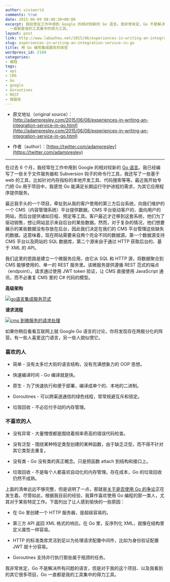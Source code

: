 ```yaml
---
author: viviworld
comments: true
date: 2015-06-09 08:40:38+00:00
excerpt: 我经常在工作中用到 Google 的相对较新的 Go 语言。我非常肯定，Go 不是解决所有问题的语言，但是对于我的这个项目、以及我看到的其它很多项目，Go
  一直都是我的工具集中的得力工具。
layout: post
link: http://www.labazhou.net/2015/06/experiences-in-writing-an-integration-service-in-go/
slug: experiences-in-writing-an-integration-service-in-go
title: 用 Go 编写集成服务的体验
wordpress_id: 2149
categories:
- 编程
tags:
- api
- CMS
- Go
- google
- Goroutines
- REST
- 微服务
---
```



	
  * 原文地址（original source）：[http://adampresley.com/2015/06/08/experiences-in-writing-an-integration-service-in-go.html](http://adampresley.com/2015/06/08/experiences-in-writing-an-integration-service-in-go.html)

	
  * 作者（author）：[https://twitter.com/adampresley](https://twitter.com/adampresley)





* * *



在过去 6 个月，我经常在工作中用到 Google 的相对较新的 [Go 语言](http://golang.org/)。我已经编写了一些关于文件服务器和 Subversion 钩子的命令行工具，我还写了一些基于 web 的工具，比如针对内存指标的本地开发工具、代码搜索等等。最近我开始专门把 Go 用于项目中，我感觉 Go 能满足长期运行守护进程的需求，为其它应用程序提供服务。

最近我手头的一个项目，牵扯到从我的客户使用的第三方后台系统，向我们维护的一个 CMS（内容管理系统）平台提供数据。CMS 平台驱动客户的、面向用户的网站，而后台提供诸如日程、预定等工具。客户最近才迁移到这套系统，他们为了驱动销售，想让网站显示来自后台的某些数据。然而，对于复杂的情况，他们想要展示的某些数据没有存放在后台，因此我们决定在我们的 CMS 平台管理这些缺失的数据。这意味着，现在网站需要来自两个完全不同的数据源。第一个数据源支持 CMS 平台以及网站的 SQL 数据库，第二个源来自于通过 HTTP 获取后台的、基于 XML 的 API。

我们这里的思路是建立一个微服务应用，由它从 SQL 和 HTTP 源，将数据聚合到 CMS 能够使用的、单一的 REST 服务里。该微服务提供遵循 REST 范式的端点（endpoint）。请求通过使用 JWT token 验证，让 CMS 直接使用 JavaScript 通讯，而不必重复 CMS 里的 C# 代码的模型。

**高级架构**

[![go语言集成服务范式](http://www.labazhou.net/wp-content/uploads/2015/06/golang-integration-service-diagram.png)](http://www.labazhou.net/wp-content/uploads/2015/06/golang-integration-service-diagram.png)

**请求流程**

[![cms 到微服务的请求处理](http://www.labazhou.net/wp-content/uploads/2015/06/cms-to-microservice-request-process.png)](http://www.labazhou.net/wp-content/uploads/2015/06/cms-to-microservice-request-process.png)

如果你稍后看看互联网上就 Google Go 语言的讨论，你将发现存在两极分化的阵营。有一些人喜爱这门语言，另一些人貌似恨它。


### 喜欢的人





	
  * 简单 - 没有太多烂大街的语言结构，没有充满想象力的 OOP 思想。

	
  * 快速编译时间 - Go 编译就是快。

	
  * 原生 - 为了快速执行和便于部署，编译成单个的、本地的二进制。

	
  * Goroutines - 可以跨渠道通信的绿色线程，常常规避互斥和锁定。

	
  * 垃圾回收 - 不必应付手动的内存管理。




### 不喜欢的人





	
  * 没有异常 - 大量憎恨都是围绕着频率奇高的错误代码检查。

	
  * 没有泛型 - 围绕某种特定类型创建的某种函数，由于缺乏泛型，而不得不针对其它类型去重复。

	
  * 没有类 - Go 没有类的真正概念。只是把函数 attach 到结构和接口上。

	
  * 垃圾回收 - 不是每个人都喜欢自动化的内存管理。存在成本，Go 的垃圾回收仍然不成熟。


上面的清单远远不够完整，但是说明了一点，那就是[关于是否使用 Go 的争论](http://www.labazhou.net/2014/05/adopting-a-new-programming-language-or-not/)正在发生着。尽管如此，根据我目前的经验，我算作喜欢使用 Go 编程的那一类人，尤其对于某些特定工作。下面列出了让人感到愉快的一些原因：



	
  * 在 Go 里创建一个 HTTP 服务器，是超级容易的。

	
  * 第三方 API 返回 XML 格式的响应。在 Go 里，反序列化 XML，就像在结构里定义属性一样容易。

	
  * HTTP 的标准类库灵活到足以为处理请求配置中间件，比如为身份验证配置 JWT 就十分容易。

	
  * Goroutines 支持并行执行那些属于瓶颈的任务。


我非常肯定，Go 不是解决所有问题的语言，但是对于我的这个项目、以及我看到的其它很多项目，Go 一直都是我的工具集中的得力工具。
